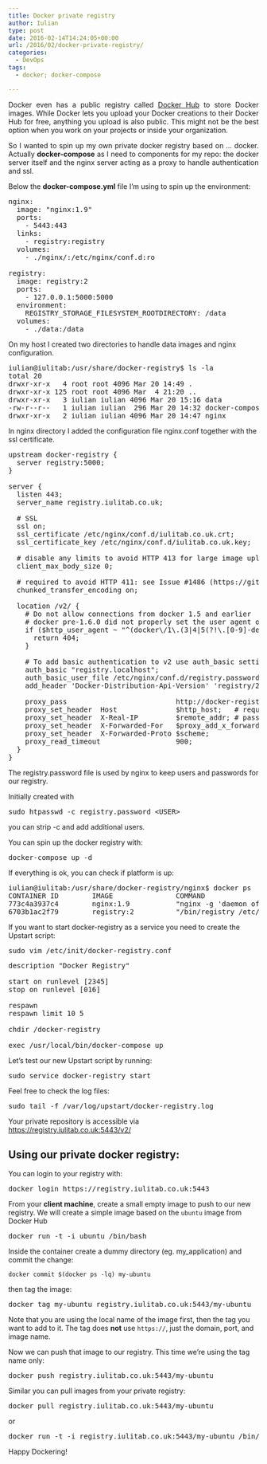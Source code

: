 ```yaml
---
title: Docker private registry
author: Iulian
type: post
date: 2016-02-14T14:24:05+00:00
url: /2016/02/docker-private-registry/
categories:
  - DevOps
tags:
  - docker; docker-compose

---
```

<p style="text-align: justify;">
  Docker even has a public registry called <a href="https://hub.docker.com/">Docker Hub</a> to store Docker images. While Docker lets you upload your Docker creations to their Docker Hub for free, anything you upload is also public. This might not be the best option when you work on your projects or inside your organization.
</p>

<p style="text-align: justify;">
  So I wanted to spin up my own private docker registry based on &#8230; docker. Actually <strong>docker-compose</strong> as I need to components for my repo: the docker server itself and the nginx server acting as a proxy to handle authentication and ssl.
</p>

<p style="text-align: justify;">
  Below the <strong>docker-compose.yml</strong> file I&#8217;m using to spin up the environment:
</p>

<pre class="lang:sh decode:true">nginx:
  image: "nginx:1.9"
  ports:
    - 5443:443
  links:
    - registry:registry
  volumes:
    - ./nginx/:/etc/nginx/conf.d:ro

registry:
  image: registry:2
  ports:
    - 127.0.0.1:5000:5000
  environment:
    REGISTRY_STORAGE_FILESYSTEM_ROOTDIRECTORY: /data
  volumes:
    - ./data:/data</pre>

On my host I created two directories to handle data images and nginx configuration.

<pre class="lang:sh decode:true ">iulian@iulitab:/usr/share/docker-registry$ ls -la
total 20
drwxr-xr-x   4 root root 4096 Mar 20 14:49 .
drwxr-xr-x 125 root root 4096 Mar  4 21:20 ..
drwxr-xr-x   3 iulian iulian 4096 Mar 20 15:16 data
-rw-r--r--   1 iulian iulian  296 Mar 20 14:32 docker-compose.yml
drwxr-xr-x   2 iulian iulian 4096 Mar 20 14:47 nginx</pre>

In nginx directory I added the configuration file nginx.conf together with the ssl certificate.

<pre class="lang:sh decode:true ">upstream docker-registry {
  server registry:5000;
}

server {
  listen 443;
  server_name registry.iulitab.co.uk;

  # SSL
  ssl on;
  ssl_certificate /etc/nginx/conf.d/iulitab.co.uk.crt;
  ssl_certificate_key /etc/nginx/conf.d/iulitab.co.uk.key;

  # disable any limits to avoid HTTP 413 for large image uploads
  client_max_body_size 0;

  # required to avoid HTTP 411: see Issue #1486 (https://github.com/docker/docker/issues/1486)
  chunked_transfer_encoding on;

  location /v2/ {
    # Do not allow connections from docker 1.5 and earlier
    # docker pre-1.6.0 did not properly set the user agent on ping, catch "Go *" user agents
    if ($http_user_agent ~ "^(docker\/1\.(3|4|5(?!\.[0-9]-dev))|Go ).*$" ) {
      return 404;
    }

    # To add basic authentication to v2 use auth_basic setting plus add_header
    auth_basic "registry.localhost";
    auth_basic_user_file /etc/nginx/conf.d/registry.password;
    add_header 'Docker-Distribution-Api-Version' 'registry/2.0' always;

    proxy_pass                          http://docker-registry;
    proxy_set_header  Host              $http_host;   # required for docker client's sake
    proxy_set_header  X-Real-IP         $remote_addr; # pass on real client's IP
    proxy_set_header  X-Forwarded-For   $proxy_add_x_forwarded_for;
    proxy_set_header  X-Forwarded-Proto $scheme;
    proxy_read_timeout                  900;
  }
}</pre>

The registry.password file is used by nginx to keep users and passwords for our registry.

Initially created with

<pre class="lang:sh decode:true">sudo htpasswd -c registry.password &lt;USER&gt;</pre>

you can strip -c and add additional users.

You can spin up the docker registry with:

<pre class="lang:sh decode:true ">docker-compose up -d</pre>

If everything is ok, you can check if platform is up:

<pre class="lang:sh decode:true">iulian@iulitab:/usr/share/docker-registry/nginx$ docker ps
CONTAINER ID        IMAGE               COMMAND                  CREATED             STATUS              PORTS                           NAMES
773c4a3937c4        nginx:1.9           "nginx -g 'daemon off"   26 minutes ago      Up 26 minutes       80/tcp, 0.0.0.0:5043-&gt;443/tcp   dockerregistry_nginx_1
6703b1ac2f79        registry:2          "/bin/registry /etc/d"   26 minutes ago      Up 26 minutes       127.0.0.1:5000-&gt;5000/tcp        dockerregistry_registry_1</pre>

If you want to start docker-registry as a service you need to create the Upstart script:

<pre class="lang:sh decode:true">sudo vim /etc/init/docker-registry.conf
</pre>

<pre class="lang:sh decode:true ">description "Docker Registry"

start on runlevel [2345]
stop on runlevel [016]

respawn
respawn limit 10 5

chdir /docker-registry

exec /usr/local/bin/docker-compose up</pre>

Let&#8217;s test our new Upstart script by running:

<pre class="lang:sh decode:true">sudo service docker-registry start</pre>

Feel free to check the log files:

<pre class="lang:sh decode:true">sudo tail -f /var/log/upstart/docker-registry.log</pre>

Your private repository is accessible via <a href="https://registry.iulitab.co.uk:5443/v2/" target="_blank">https://registry.iulitab.co.uk:5443/v2/</a>

## Using our private docker registry:

You can login to your registry with:

<pre class="lang:sh decode:true">docker login https://registry.iulitab.co.uk:5443</pre>

From your **client machine**, create a small empty image to push to our new registry. We will create a simple image based on the `ubuntu` image from Docker Hub

<pre class="lang:sh decode:true">docker run -t -i ubuntu /bin/bash</pre>

Inside the container create a dummy directory (eg. my_application) and commit the change:

<pre class="code-pre command"><code langs="">docker commit $(docker ps -lq) my-ubuntu</code></pre>

then tag the image:

<pre class="lang:sh decode:true">docker tag my-ubuntu registry.iulitab.co.uk:5443/my-ubuntu</pre>

Note that you are using the local name of the image first, then the tag you want to add to it. The tag does **not** use `https://`, just the domain, port, and image name.

Now we can push that image to our registry. This time we&#8217;re using the tag name only:

<pre class="lang:sh decode:true ">docker push registry.iulitab.co.uk:5443/my-ubuntu</pre>

Similar you can pull images from your private registry:

<pre class="lang:sh decode:true">docker pull registry.iulitab.co.uk:5443/my-ubuntu</pre>

or

<pre class="lang:sh decode:true">docker run -t -i registry.iulitab.co.uk:5443/my-ubuntu /bin/bash</pre>

Happy Dockering!